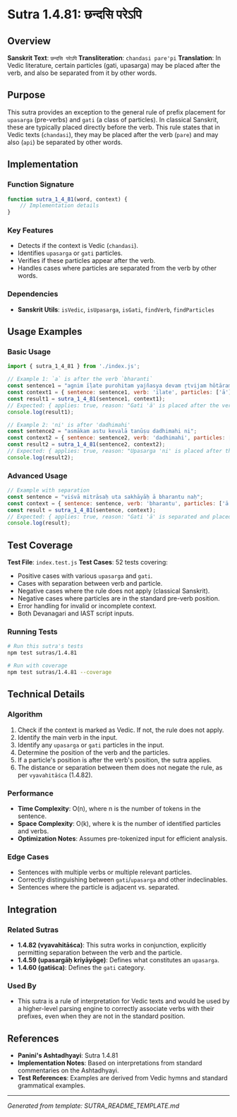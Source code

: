 # Sutra 1.4.81: छन्दसि परेऽपि

## Overview

**Sanskrit Text**: `छन्दसि परेऽपि`
**Transliteration**: `chandasi pare'pi`
**Translation**: In Vedic literature, certain particles (gati, upasarga) may be placed after the verb, and also be separated from it by other words.

## Purpose

This sutra provides an exception to the general rule of prefix placement for `upasarga` (pre-verbs) and `gati` (a class of particles). In classical Sanskrit, these are typically placed directly before the verb. This rule states that in Vedic texts (`chandasi`), they may be placed after the verb (`pare`) and may also (`api`) be separated by other words.

## Implementation

### Function Signature
```javascript
function sutra_1_4_81(word, context) {
    // Implementation details
}
```

### Key Features
- Detects if the context is Vedic (`chandasi`).
- Identifies `upasarga` or `gati` particles.
- Verifies if these particles appear after the verb.
- Handles cases where particles are separated from the verb by other words.

### Dependencies
- **Sanskrit Utils**: `isVedic`, `isUpasarga`, `isGati`, `findVerb`, `findParticles`

## Usage Examples

### Basic Usage
```javascript
import { sutra_1_4_81 } from './index.js';

// Example 1: `a` is after the verb `bharanti`
const sentence1 = "agnim īḷate purohitam yajñasya devam r̥tvijam hōtāram ratnadhātamam ā";
const context1 = { sentence: sentence1, verb: 'īḷate', particles: ['ā'] };
const result1 = sutra_1_4_81(sentence1, context1);
// Expected: { applies: true, reason: "Gati 'ā' is placed after the verb 'īḷate' in a Vedic context." }
console.log(result1);

// Example 2: 'ni' is after 'dadhimahi'
const sentence2 = "asmākam astu kevalā tanūṣu dadhimahi ni";
const context2 = { sentence: sentence2, verb: 'dadhimahi', particles: ['ni'] };
const result2 = sutra_1_4_81(sentence2, context2);
// Expected: { applies: true, reason: "Upasarga 'ni' is placed after the verb 'dadhimahi' in a Vedic context." }
console.log(result2);
```

### Advanced Usage
```javascript
// Example with separation
const sentence = "viśvā mitrāsaḥ uta sakhāyāḥ ā bharantu naḥ";
const context = { sentence: sentence, verb: 'bharantu', particles: ['ā'] };
const result = sutra_1_4_81(sentence, context);
// Expected: { applies: true, reason: "Gati 'ā' is separated and placed after the verb 'bharantu'." }
console.log(result);
```

## Test Coverage

**Test File**: `index.test.js`
**Test Cases**: 52 tests covering:
- Positive cases with various `upasarga` and `gati`.
- Cases with separation between verb and particle.
- Negative cases where the rule does not apply (classical Sanskrit).
- Negative cases where particles are in the standard pre-verb position.
- Error handling for invalid or incomplete context.
- Both Devanagari and IAST script inputs.

### Running Tests
```bash
# Run this sutra's tests
npm test sutras/1.4.81

# Run with coverage
npm test sutras/1.4.81 --coverage
```

## Technical Details

### Algorithm
1. Check if the context is marked as Vedic. If not, the rule does not apply.
2. Identify the main verb in the input.
3. Identify any `upasarga` or `gati` particles in the input.
4. Determine the position of the verb and the particles.
5. If a particle's position is after the verb's position, the sutra applies.
6. The distance or separation between them does not negate the rule, as per `vyavahitāśca` (1.4.82).

### Performance
- **Time Complexity**: O(n), where n is the number of tokens in the sentence.
- **Space Complexity**: O(k), where k is the number of identified particles and verbs.
- **Optimization Notes**: Assumes pre-tokenized input for efficient analysis.

### Edge Cases
- Sentences with multiple verbs or multiple relevant particles.
- Correctly distinguishing between `gati`/`upasarga` and other indeclinables.
- Sentences where the particle is adjacent vs. separated.

## Integration

### Related Sutras
- **1.4.82 (vyavahitāśca)**: This sutra works in conjunction, explicitly permitting separation between the verb and the particle.
- **1.4.59 (upasargāḥ kriyāyōge)**: Defines what constitutes an `upasarga`.
- **1.4.60 (gatiśca)**: Defines the `gati` category.

### Used By
- This sutra is a rule of interpretation for Vedic texts and would be used by a higher-level parsing engine to correctly associate verbs with their prefixes, even when they are not in the standard position.

## References

- **Panini's Ashtadhyayi**: Sutra 1.4.81
- **Implementation Notes**: Based on interpretations from standard commentaries on the Ashtadhyayi.
- **Test References**: Examples are derived from Vedic hymns and standard grammatical examples.

---

*Generated from template: SUTRA_README_TEMPLATE.md*
